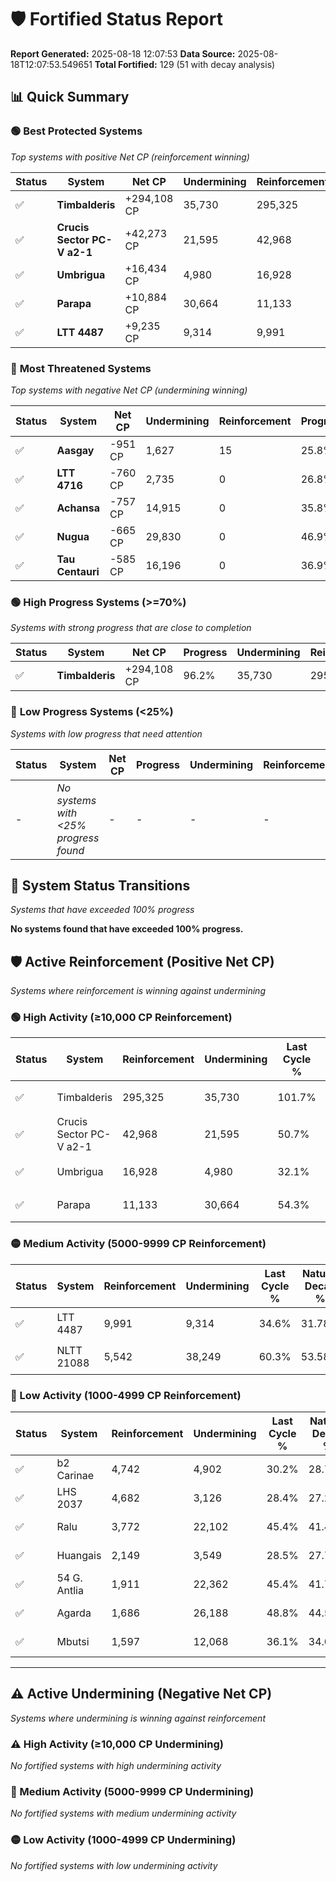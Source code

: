 # 🛡️ Fortified Status Report

**Report Generated:** 2025-08-18 12:07:53
**Data Source:** 2025-08-18T12:07:53.549651
**Total Fortified:** 129 (51 with decay analysis)

## 📊 Quick Summary

### 🟢 **Best Protected Systems**
*Top systems with positive Net CP (reinforcement winning)*

| Status | System | Net CP | Undermining | Reinforcement | Progress |
|--------|--------|--------|-------------|---------------|----------|
| ✅ | **Timbalderis** | +294,108 CP | 35,730 | 295,325 | 96.2% |
| ✅ | **Crucis Sector PC-V a2-1** | +42,273 CP | 21,595 | 42,968 | 47.4% |
| ✅ | **Umbrigua** | +16,434 CP | 4,980 | 16,928 | 31.3% |
| ✅ | **Parapa** | +10,884 CP | 30,664 | 11,133 | 49.6% |
| ✅ | **LTT 4487** | +9,235 CP | 9,314 | 9,991 | 33.2% |

### 🔴 **Most Threatened Systems**
*Top systems with negative Net CP (undermining winning)*

| Status | System | Net CP | Undermining | Reinforcement | Progress |
|--------|--------|--------|-------------|---------------|----------|
| ✅ | **Aasgay** | -951 CP | 1,627 | 15 | 25.8% |
| ✅ | **LTT 4716** | -760 CP | 2,735 | 0 | 26.8% |
| ✅ | **Achansa** | -757 CP | 14,915 | 0 | 35.8% |
| ✅ | **Nugua** | -665 CP | 29,830 | 0 | 46.9% |
| ✅ | **Tau Centauri** | -585 CP | 16,196 | 0 | 36.9% |

### 🟢 **High Progress Systems (>=70%)**
*Systems with strong progress that are close to completion*

| Status | System | Net CP | Progress | Undermining | Reinforcement |
|--------|--------|--------|----------|-------------|---------------|
| ✅ | **Timbalderis** | +294,108 CP | 96.2% | 35,730 | 295,325 |

### 🔴 **Low Progress Systems (<25%)**
*Systems with low progress that need attention*

| Status | System | Net CP | Progress | Undermining | Reinforcement |
|--------|--------|--------|----------|-------------|---------------|
| - | *No systems with <25% progress found* | - | - | - | - |
## 🔄 System Status Transitions
*Systems that have exceeded 100% progress*

**No systems found that have exceeded 100% progress.**

## 🛡️ Active Reinforcement (Positive Net CP)
*Systems where reinforcement is winning against undermining*

### 🟢 High Activity (≥10,000 CP Reinforcement)

| Status | System | Reinforcement | Undermining | Last Cycle % | Natural Decay % | Current Progress % | Current CP | Net CP | Activity |
|--------|--------|---------------|-------------|--------------|-----------------|-------------------|------------|--------|----------|
| ✅ | Timbalderis | 295,325 | 35,730 | 101.7% | 50.95% | 96.2% | 625,300 | +294,108 | 🟢 High Reinforcement |
| ✅ | Crucis Sector PC-V a2-1 | 42,968 | 21,595 | 50.7% | 40.90% | 47.4% | 308,100 | +42,273 | 🟢 High Reinforcement |
| ✅ | Umbrigua | 16,928 | 4,980 | 32.1% | 28.77% | 31.3% | 203,450 | +16,434 | 🟢 High Reinforcement |
| ✅ | Parapa | 11,133 | 30,664 | 54.3% | 47.93% | 49.6% | 322,400 | +10,884 | 🟢 High Reinforcement |

### 🟡 Medium Activity (5000-9999 CP Reinforcement)

| Status | System | Reinforcement | Undermining | Last Cycle % | Natural Decay % | Current Progress % | Current CP | Net CP | Activity |
|--------|--------|---------------|-------------|--------------|-----------------|-------------------|------------|--------|----------|
| ✅ | LTT 4487 | 9,991 | 9,314 | 34.6% | 31.78% | 33.2% | 215,800 | +9,235 | 🟡 Medium Reinforcement |
| ✅ | NLTT 21088 | 5,542 | 38,249 | 60.3% | 53.58% | 54.4% | 353,600 | +5,357 | 🟡 Medium Reinforcement |

### 🔴 Low Activity (1000-4999 CP Reinforcement)

| Status | System | Reinforcement | Undermining | Last Cycle % | Natural Decay % | Current Progress % | Current CP | Net CP | Activity |
|--------|--------|---------------|-------------|--------------|-----------------|-------------------|------------|--------|----------|
| ✅ | b2 Carinae | 4,742 | 4,902 | 30.2% | 28.74% | 29.4% | 191,100 | +4,285 | 🔵 Low Reinforcement |
| ✅ | LHS 2037 | 4,682 | 3,126 | 28.4% | 27.28% | 27.9% | 181,349 | +4,024 | 🔵 Low Reinforcement |
| ✅ | Ralu | 3,772 | 22,102 | 45.4% | 41.48% | 42.0% | 273,000 | +3,363 | 🔵 Low Reinforcement |
| ✅ | Huangais | 2,149 | 3,549 | 28.5% | 27.74% | 28.0% | 182,000 | +1,690 | 🔵 Low Reinforcement |
| ✅ | 54 G. Antlia | 1,911 | 22,362 | 45.4% | 41.75% | 42.0% | 273,000 | +1,608 | 🔵 Low Reinforcement |
| ✅ | Agarda | 1,686 | 26,188 | 48.8% | 44.59% | 44.8% | 291,199 | +1,392 | 🔵 Low Reinforcement |
| ✅ | Mbutsi | 1,597 | 12,068 | 36.1% | 34.03% | 34.2% | 222,300 | +1,129 | 🔵 Low Reinforcement |


---

## ⚠️ Active Undermining (Negative Net CP)
*Systems where undermining is winning against reinforcement*

### ⚠️ High Activity (≥10,000 CP Undermining)

*No fortified systems with high undermining activity*

### 🔶 Medium Activity (5000-9999 CP Undermining)

*No fortified systems with medium undermining activity*

### 🟡 Low Activity (1000-4999 CP Undermining)

*No fortified systems with low undermining activity*

